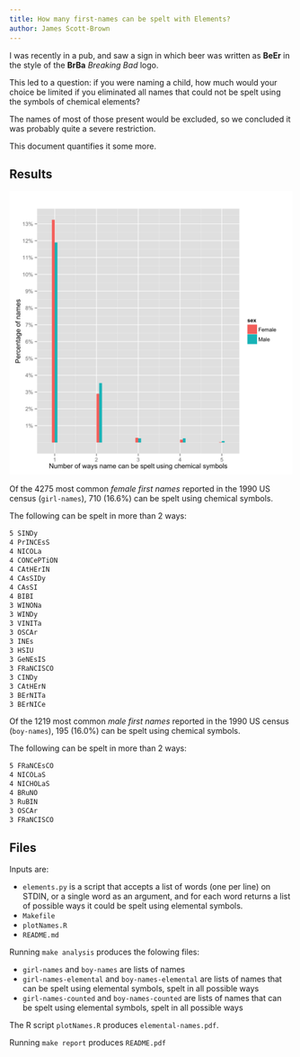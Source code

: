 ```yaml
---
title: How many first-names can be spelt with Elements?
author: James Scott-Brown
---
```


I was recently in a pub, and saw a sign in which beer was written as **BeEr** in the style of the **BrBa** *Breaking Bad* logo.

This led to a question: if you were naming a child, how much would your choice be limited if you eliminated all names that could not be spelt using the symbols of chemical elements?

The names of most of those present would be excluded, so we concluded it was probably quite a severe restriction.

This document quantifies it some more.

## Results

![Proportion of names that can be spelt using elemental symbols. ](elemental-names.png)

Of the 4275 most common *female first names* reported in the 1990 US census (``girl-names``), 710 (16.6%) can be spelt using chemical symbols.

The following can be spelt in more than 2 ways:

    5 SINDy
    4 PrINCEsS
    4 NICOLa
    4 CONCePTiON
    4 CAtHErIN
    4 CAsSIDy
    4 CAsSI
    4 BIBI
    3 WINONa
    3 WINDy
    3 VINITa
    3 OSCAr
    3 INEs
    3 HSIU
    3 GeNEsIS
    3 FRaNCISCO
    3 CINDy
    3 CAtHErN
    3 BErNITa
    3 BErNICe


Of the 1219 most common *male first names* reported in the 1990 US census (``boy-names``), 195 (16.0%) can be spelt using chemical symbols.

The following can be spelt in more than 2 ways:

    5 FRaNCEsCO
    4 NICOLaS
    4 NICHOLaS
    4 BRuNO
    3 RuBIN
    3 OSCAr
    3 FRaNCISCO


## Files

Inputs are:

* ``elements.py`` is a script that accepts a list of words (one per line) on STDIN, or a single word as an argument, and for each word returns a list of possible ways it could be spelt using elemental symbols.
* ``Makefile`` 
* ``plotNames.R``
* ``README.md``

Running ``make analysis`` produces the folowing files:

* ``girl-names`` and ``boy-names`` are lists of names
* ``girl-names-elemental`` and ``boy-names-elemental`` are lists of names that can be spelt using elemental symbols, spelt in all possible ways
* ``girl-names-counted`` and ``boy-names-counted`` are lists of names that can be spelt using elemental symbols, spelt in all possible ways

The R script ``plotNames.R`` produces ``elemental-names.pdf``. 

Running ``make report`` produces ``README.pdf``
